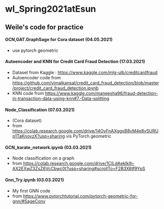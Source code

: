 # wl_Spring2021atEsun
## Weile's code for practice

#### GCN,GAT.GraphSage for Cora dataset (04.05.2021)
- use pytorch geometric

#### Autoencoder and KNN for Credit Card Fraud Detection (17.03.2021)
- Dataset from Kaggle : https://www.kaggle.com/mlg-ulb/creditcardfraud
- Autoencoder code from https://github.com/vimalkansal/credit_card_fraud_detection/blob/master/project/credit_card_fraud_detection.ipynb
- KNN code from https://www.kaggle.com/maneesha96/fraud-detection-in-transaction-data-using-knn#7.-Data-splitting

#### Node_Classification (07.03.2021)
- (Cora dataset)
- from https://colab.research.google.com/drive/14OvFnAXggxB8vM4e8vSURUp1TaKnovzX?usp=sharing vis PyTorch geometric

#### GCN_karate_network.ipynb (03.03.2021)
- Node classification on a graph
- from https://colab.research.google.com/drive/1CILdAekIkIh-AX2EXwZ3ZsZ6VcCbwc0t?usp=sharing#scrollTo=F2B3X6tf9YpS

#### Gnn_Try.ipynb (03.03.2021)
- My first GNN code 
- from https://www.pytorchtutorial.com/pytorch-geometric-for-gnn/#SageConv
